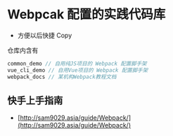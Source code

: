 # Webpcak 配置的实践代码库

- 方便以后快捷 Copy

仓库内含有

```js
common_demo // 自用纯JS项目的 Webpack 配置脚手架
vue_cli_demo // 自用Vue项目的 Webpack 配置脚手架
webpack_docs // 某机构Webpack教程文档
```

## 快手上手指南

- [http://sam9029.asia/guide/Webpack/](http://sam9029.asia/guide/Webpack/)
